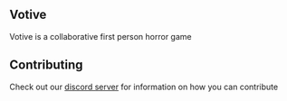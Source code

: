 ## Votive
Votive is a collaborative first person horror game

## Contributing
Check out our [discord server](https://discord.gg/7jmhaYXGZw) for information on how you can contribute
